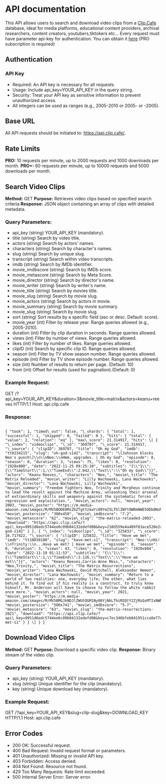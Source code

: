 API documentation
=================

This API allows users to search and download video clips from a [Clip.Cafe](https://clip.cafe/) database, ideal for media platforms, educational content providers,  archival researchers, content creators, youtubers,tiktokers etc... 
Every request must have parameter api-key for authentication. You can obtain it [here](https://clip.cafe/api-keys/) (PRO subscription is required)

Authentication
--------------

### API Key

*   Required: An API key is necessary for all requests.
*   Usage: Include api\_key=YOUR\_API\_KEY in the query string.
*   Security: Treat your API key as sensitive information to prevent unauthorized access.
*   All integers can be used as ranges (e.g., 2005-2010 or 2005- or -2005).

Base URL
--------

All API requests should be initiated to: https://api.clip.cafe/.

Rate Limits
-----------

**PRO:** 10 requests per minute, up to 2000 requests and 1000 downloads per month. **PRO+:** 60 requests per minute, up to 10000 requests and 5000 downloads per month.

Search Video Clips
------------------

**Method:** GET **Purpose:** Retrieves video clips based on specified search criteria **Response:** JSON object containing an array of clips with detailed metadata.

### Query Parameters:

*   api\_key (string) YOUR\_API\_KEY (mandatory).
*   title (string) Search by video title.
*   actors (string) Search by actors' names.
*   characters (string) Search by character's names.
*   slug (string) Search by unique slug.
*   transcript (string) Search within video transcripts.
*   imdb (string) Search by IMDb identifier.
*   movie\_imdbscore (string) Search by IMDb score.
*   movie\_metascore (string) Search by Meta Score.
*   movie\_director (string) Search by director's name.
*   movie\_writer (string) Search by writer's name.
*   movie\_title (string) Search by movies title.
*   movie\_slug (string) Search by movie slug.
*   movie\_actors (string) Search by actors in movie.
*   movie\_summary (string) Search by movie summary.
*   movie\_slug (string) Search by movie slug.
*   sort (string) Sort results by a specific field (asc or desc. Default: score).
*   movie\_year (int) Filter by release year. Range queries allowed (e.g., 2005-2010).
*   duration (int) Filter by clip duration in seconds. Range queries allowed.
*   views (int) Filter by number of views. Range queries allowed.
*   likes (int) Filter by number of likes. Range queries allowed.
*   clipID (int) Search by specific clip ID. Range queries allowed.
*   season (int) Filter by TV show season number. Range queries allowed.
*   episode (int) Filter by TV show episode number. Range queries allowed.
*   size (int) Number of results to return per page. (Default: 10)
*   from (int) Offset for results (used for pagination).(Default: 0)

### Example Request:

GET /?api\_key=YOUR\_API\_KEY&duration=3&movie\_title=matrix&actors=keanu+reeves HTTP/1.1 Host: api.clip.cafe

### Response:

```

{ "took": 1, "timed\_out": false, "\_shards": { "total": 1, "successful": 1, "skipped": 0, "failed": 0 }, "hits": { "total": { "value": 2, "relation": "eq" }, "max\_score": 21.314917, "hits": \[ { "\_index": "videoclips", "\_id": "369707", "\_score": 21.314917, "\_source": { "clipID": 369707, "title": "Oh my God", "imdb": "tt0234215", "slug": "oh-god-s142", "transcript": "\[Johnson blocks Neo's punch\]\\n\\nNeo:\\nHmm, upgrades. | Oh my God", "episode": 0, "season": 0, "duration": 3, "views": 75, "likes": 0, "resolution": "1920x800", "date": "2022-11-25 09:25:10", "subtitles": "{\\"1\\":{\\"TimeStart\\":1,\\"TimeEnd\\":2.042,\\"Text\\":\\"Oh my God\\"}}", "actors": "Keanu Reeves,", "characters": "Neo,", "movie\_title": "The Matrix Reloaded", "movie\_writer": "Lilly Wachowski, Lana Wachowski", "movie\_director": "Lana Wachowski, Lilly Wachowski", "movie\_summary": "Freedom fighters Neo, Trinity and Morpheus continue to lead the revolt against the Machine Army, unleashing their arsenal of extraordinary skills and weaponry against the systematic forces of repression and exploitation.", "movie\_actors": null, "movie\_year": 2003, "movie\_poster": "https://m.media-amazon.com/images/M/MV5BODE0MzZhZTgtYzkwYi00YmI5LThlZWYtOWRmNWE5ODk0NzMxXkEyXkFqcGdeQXVyNjU0OTQ0OTY@.\_V1\_SX500.jpg", "movie\_postersize": "300x450", "movie\_imdbscore": "7.2", "movie\_metascore": "62", "movie\_slug": "the-matrix-reloaded-2003", "download": "https://api.clip.cafe/?api\_key=9951d6edc5744ee6c09b04132edefd00&key=210d559e4a489f83ace520e2ab383cc2a456c9410d7f164ba5b0681e1c287fb5&slug=oh-god-s142" } }, { "\_index": "videoclips", "\_id": "325832", "\_score": 16.717422, "\_source": { "clipID": 325832, "title": "Have we met", "imdb": "tt10838180", "slug": "have-met-s1", "transcript": "Neo:\\nHi! \\nTrinity:\\n...Have we met? | Have we met", "episode": 0, "season": 0, "duration": 3, "views": 43, "likes": 0, "resolution": "1920x804", "date": "2022-11-19 01:11:53", "subtitles": "{\\"1\\":{\\"TimeStart\\":1,\\"TimeEnd\\":2.126,\\"Text\\":\\"Have we met\\"}}", "actors": "Keanu Reeves,Carrie-Anne Moss,", "characters": "Neo,Trinity,", "movie\_title": "The Matrix Resurrections", "movie\_writer": "Lana Wachowski, David Mitchell, Aleksandar Hemon", "movie\_director": "Lana Wachowski", "movie\_summary": "Return to a world of two realities: one, everyday life; the other, what lies behind it. To find out if his reality is a construct, to truly know himself, Mr. Anderson will have to choose to follow the white rabbit once more.", "movie\_actors": null, "movie\_year": 2021, "movie\_poster": "https://m.media-amazon.com/images/M/MV5BMGJkNDJlZWUtOGM1Ny00YjNkLThiM2QtY2ZjMzQxMTIxNWNmXkEyXkFqcGdeQXVyMDM2NDM2MQ@@.\_V1\_SX500.jpg", "movie\_postersize": "500x741", "movie\_imdbscore": "5.7", "movie\_metascore": "63", "movie\_slug": "the-matrix-resurrections-2021", "download": "https://api.clip.cafe/?api\_key=9951d6edc5744ee6c09b04132edefd00&key=c7ec346bfeb041951cca8e77c37121e6bc3b32e00d83a760f9fc344a4746eab3&slug=have-met-s1" } } \] } }  

```

Download Video Clips
--------------------

**Method:** GET **Purpose:** Download a specific video clip. **Response:** Binary stream of the video clip.

### Query Parameters:

*   api\_key (string) YOUR\_API\_KEY (mandatory).
*   slug (string) Unique identifier for the clip (mandatory).
*   key (string) Unique download key (mandatory).

### Example Request:

GET /?api\_key=YOUR\_API\_KEY&slug=clip-slug&key=DOWNLOAD\_KEY HTTP/1.1 Host: api.clip.cafe

Error Codes
-----------

*   200 OK: Successful request.
*   400 Bad Request: Invalid request format or parameters.
*   401 Unauthorized: Missing or invalid API key.
*   403 Forbidden: Access denied.
*   404 Not Found: Resource not found.
*   429 Too Many Requests: Rate limit exceeded.
*   500 Internal Server Error: Server error.
